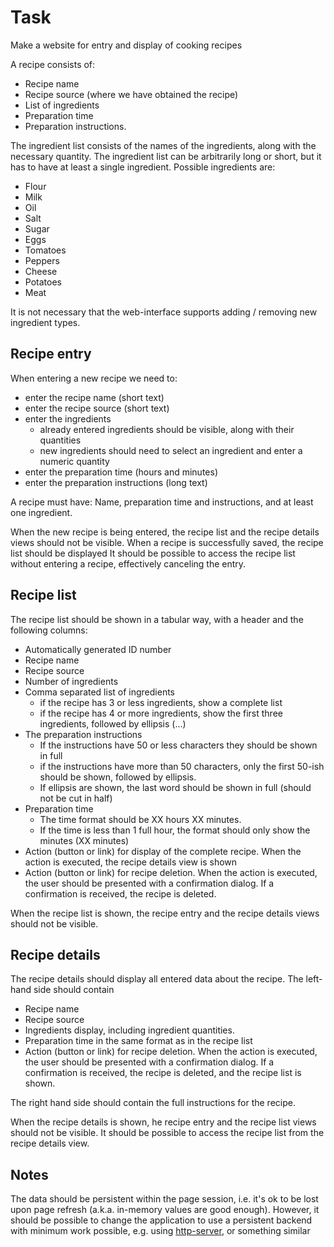 # Task
Make a website for entry and display of cooking recipes

A recipe consists of:
- Recipe name
- Recipe source (where we have obtained the recipe)
- List of ingredients
- Preparation time
- Preparation instructions.

The ingredient list consists of the names of the ingredients, along with the necessary quantity. The ingredient list can be arbitrarily long or short, but it has to have at least a single ingredient. Possible ingredients are:
- Flour
- Milk
- Oil
- Salt
- Sugar
- Eggs
- Tomatoes
- Peppers
- Cheese
- Potatoes
- Meat

It is not necessary that the web-interface supports adding / removing new ingredient types.

## Recipe entry
When entering a new recipe we need to:
- enter the recipe name (short text)
- enter the recipe source (short text)
- enter the ingredients
    - already entered ingredients should be visible, along with their quantities
    - new ingredients should need to select an ingredient and enter a numeric quantity
- enter the preparation time (hours and minutes)
- enter the preparation instructions (long text)

A recipe must have: Name, preparation time and instructions, and at least one ingredient.

When the new recipe is being entered, the recipe list and the recipe details views should not be visible.
When a recipe is successfully saved, the recipe list should be displayed
It should be possible to access the recipe list without entering a recipe, effectively canceling the entry.

## Recipe list
The recipe list should be shown in a tabular way, with a header and the following columns:
- Automatically generated ID number
- Recipe name
- Recipe source
- Number of ingredients
- Comma separated list of ingredients
    - if the recipe has 3 or less ingredients, show a complete list
    - if the recipe has 4 or more ingredients, show the first three ingredients, followed by ellipsis (...)
- The preparation instructions
    - If the instructions have 50 or less characters they should be shown in full
    - if the instructions have more than 50 characters, only the first 50-ish should be shown, followed by ellipsis.
    - If ellipsis are shown, the last word should be shown in full (should not be cut in half)
- Preparation time
    - The time format should be XX hours XX minutes.
    - If the time is less than 1 full hour, the format should only show the minutes (XX minutes)
- Action (button or link) for display of the complete recipe. When the action is executed, the recipe details view is shown
- Action (button or link) for recipe deletion. When the action is executed, the user should be presented with a confirmation dialog. If a confirmation is received, the recipe is deleted.

When the recipe list is shown, the recipe entry and the recipe details views should not be visible.

## Recipe details
The recipe details should display all entered data about the recipe.
The left-hand side should contain
- Recipe name
- Recipe source
- Ingredients display, including ingredient quantities.
- Preparation time in the same format as in the recipe list
- Action (button or link) for recipe deletion. When the action is executed, the user should be presented with a confirmation dialog. If a confirmation is received, the recipe is deleted, and the recipe list is shown.

The right hand side should contain the full instructions for the recipe.

When the recipe details is shown, he recipe entry and the recipe list views should not be visible.
It should be possible to access the recipe list from the recipe details view.

## Notes
The data should be persistent within the page session, i.e. it's ok to be lost upon page refresh (a.k.a. in-memory values are good enough).
However, it should be possible to change the application to use a persistent backend with minimum work possible, e.g. using [http-server](https://www.npmjs.com/package/http-server), or something similar
